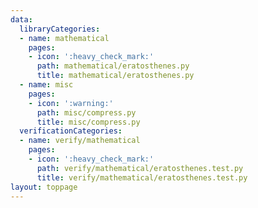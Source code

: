 ```yaml
---
data:
  libraryCategories:
  - name: mathematical
    pages:
    - icon: ':heavy_check_mark:'
      path: mathematical/eratosthenes.py
      title: mathematical/eratosthenes.py
  - name: misc
    pages:
    - icon: ':warning:'
      path: misc/compress.py
      title: misc/compress.py
  verificationCategories:
  - name: verify/mathematical
    pages:
    - icon: ':heavy_check_mark:'
      path: verify/mathematical/eratosthenes.test.py
      title: verify/mathematical/eratosthenes.test.py
layout: toppage
---
```

